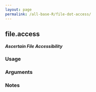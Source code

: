 ```yaml
---
layout: page
permalink: /all-base-R/file-dot-access/
---
```


## __file.access__

#### _Ascertain File Accessibility_

### Usage

### Arguments

### Notes
